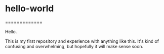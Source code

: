 # hello-world
=============

Hello.

This is my first repository and experience with anything like this.
It's kind of confusing and overwhelming, but hopefully it will make sense soon.
